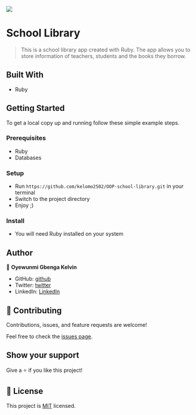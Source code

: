 ![](https://img.shields.io/badge/Microverse-blueviolet)

# School Library

> This is a  school library app created with Ruby. The app allows you to store information of teachers, students and the books they borrow.


## Built With

- Ruby



## Getting Started


To get a local copy up and running follow these simple example steps.

### Prerequisites
- Ruby
- Databases
### Setup
- Run `https://github.com/kelomo2502/OOP-school-library.git` in your terminal
- Switch to the project directory
- Enjoy ;)

### Install
- You will need Ruby installed on your system


## Author

👤 **Oyewunmi Gbenga Kelvin**

- GitHub: [github](https://github.com/kelomo2502)
- Twitter: [twitter](https://twitter.com/kelomoJs,)
- LinkedIn: [LinkedIn](https://linkedin.com/in/oyewunmi-gbenga)

## 🤝 Contributing

Contributions, issues, and feature requests are welcome!

Feel free to check the [issues page](https://github.com/kelomo2502/OOP-school-library/issues).

## Show your support

Give a ⭐️ if you like this project!


## 📝 License

This project is [MIT](./LICENSE) licensed.